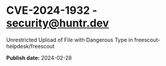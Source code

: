# CVE-2024-1932 - security@huntr.dev

Unrestricted Upload of File with Dangerous Type in freescout-helpdesk/freescout

**Publish date:** 2024-02-28
